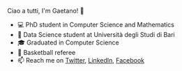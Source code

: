 Ciao a tutti, I'm Gaetano! 👋 

- :computer: PhD student in Computer Science and Mathematics
- :book: Data Science student at Università degli Studi di Bari
- :mortar_board: Graduated in Computer Science
- :basketball: Basketball referee
- 📫 Reach me on [Twitter](https://twitter.com/tanosettembre), [LinkedIn](https://www.linkedin.com/in/gaetano-settembre-a9b887185), [Facebook](https://www.facebook.com/gaetano.settembre)

<!---
tanosettembre/tanosettembre is a ✨ special ✨ repository because its `README.md` (this file) appears on your GitHub profile.
You can click the Preview link to take a look at your changes.
--->
